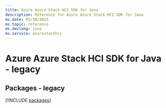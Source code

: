 ```yaml
---
title: Azure Azure Stack HCI SDK for Java
description: Reference for Azure Azure Stack HCI SDK for Java
ms.date: 05/30/2025
ms.topic: reference
ms.devlang: java
ms.service: azurestackhci
---
```

# Azure Azure Stack HCI SDK for Java - legacy
## Packages - legacy
[!INCLUDE [packages](azure-stack-hci-index.md)]